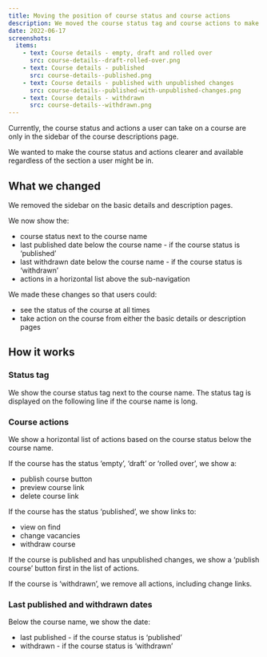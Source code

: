 ```yaml
---
title: Moving the position of course status and course actions
description: We moved the course status tag and course actions to make it easier for users to see the status of their course and take action
date: 2022-06-17
screenshots:
  items:
    - text: Course details - empty, draft and rolled over
      src: course-details--draft-rolled-over.png
    - text: Course details - published
      src: course-details--published.png
    - text: Course details - published with unpublished changes
      src: course-details--published-with-unpublished-changes.png
    - text: Course details - withdrawn
      src: course-details--withdrawn.png
---
```


Currently, the course status and actions a user can take on a course are only in the sidebar of the course descriptions page.

We wanted to make the course status and actions clearer and available regardless of the section a user might be in.

## What we changed

We removed the sidebar on the basic details and description pages.

We now show the:

- course status next to the course name
- last published date below the course name - if the course status is ‘published’
- last withdrawn date below the course name - if the course status is ‘withdrawn’
- actions in a horizontal list above the sub-navigation

We made these changes so that users could:

- see the status of the course at all times
- take action on the course from either the basic details or description pages

## How it works

### Status tag

We show the course status tag next to the course name. The status tag is displayed on the following line if the course name is long.

### Course actions

We show a horizontal list of actions based on the course status below the course name.

If the course has the status ‘empty’, ‘draft’ or ‘rolled over’, we show a:

- publish course button
- preview course link
- delete course link

If the course has the status ‘published’, we show links to:

- view on find
- change vacancies
- withdraw course

If the course is published and has unpublished changes, we show a ‘publish course’ button first in the list of actions.

If the course is ‘withdrawn’, we remove all actions, including change links.

### Last published and withdrawn dates

Below the course name, we show the date:

- last published - if the course status is ‘published’
- withdrawn - if the course status is ‘withdrawn’
